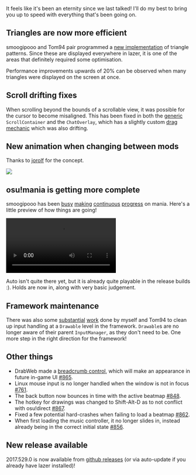 It feels like it's been an eternity since we last talked! I'll do my best to bring you up to speed with everything that's been going on.

## Triangles are now more efficient

smoogipooo and Tom94 pair programmed a [new implementation](https://github.com/ppy/osu/pull/857) of triangle patterns. Since these are displayed everywhere in lazer, it is one of the areas that definitely required some optimisation.

Performance improvements upwards of 20% can be observed when many triangles were displayed on the screen at once.

## Scroll drifting fixes

When scrolling beyond the bounds of a scrollable view, it was possible for the cursor to become misaligned. This has been fixed in both the [generic](https://github.com/ppy/osu-framework/pull/763) `ScrollContainer` and the `ChatOverlay`, which has a slightly custom [drag mechanic](https://github.com/ppy/osu/pull/870) which was also drifting.

## New animation when changing between mods

Thanks to [jorolf](https://github.com/ppy/osu/pull/864) for the concept.

![](https://cloud.githubusercontent.com/assets/12570757/26498035/e8d8f4dc-422d-11e7-90f2-a4339476456e.gif)

## osu!mania is getting more complete

smoogipooo has been [busy](https://github.com/ppy/osu/pull/850) [making](https://github.com/ppy/osu/pull/877) [continuous](https://github.com/ppy/osu/pull/876) [progress](https://github.com/ppy/osu/pull/873) on mania. Here's a little preview of how things are going!

<video src="//puu.sh/zPnpY/c0ffb7d2d6.mp4" controls preload="metadata"></video>

Auto isn't quite there yet, but it is already quite playable in the release builds :). Holds are now in, along with very basic judgement.

## Framework maintenance

There was also some [substantial](https://github.com/ppy/osu/pull/869) [work](https://github.com/ppy/osu-framework/pull/762) done by myself and Tom94 to clean up input handling at a `Drawable` level in the framework. `Drawable`s are no longer aware of their parent `InputManager`, as they don't need to be. One more step in the right direction for the framework!

## Other things

- DrabWeb made a [breadcrumb control](//puu.sh/zPnWk/87f1876731.mp4), which will make an appearance in future in-game UI [#865](https://github.com/ppy/osu/pull/865).
- Linux mouse input is no longer handled when the window is not in focus [#761](https://github.com/ppy/osu-framework/pull/761).
- The back button now bounces in time with the active beatmap [#848](https://github.com/ppy/osu/pull/848).
- The hotkey for drawings was changed to Shift-Alt-D as to not conflict with osu!direct [#867](https://github.com/ppy/osu/pull/867).
- Fixed a few potential hard-crashes when failing to load a beatmap [#862](https://github.com/ppy/osu/pull/862).
- When first loading the music controller, it no longer slides in, instead already being in the correct initial state [#856](https://github.com/ppy/osu/pull/856).

## New release available

2017.529.0 is now available from [github releases](https://github.com/ppy/osu/releases/tag/v2017.529.0) (or via auto-update if you already have lazer installed)!
